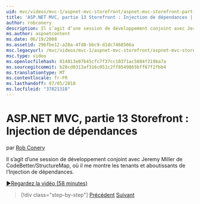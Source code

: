 ```yaml
---
uid: mvc/videos/mvc-1/aspnet-mvc-storefront/aspnet-mvc-storefront-part-13-dependency-injection
title: 'ASP.NET MVC, partie 13 Storefront : Injection de dépendances | Microsoft Docs'
author: robconery
description: Il s’agit d’une session de développement conjoint avec Jeremy Miller de CodeBetter/StructureMap, où il me montre les tenants et aboutissants de l’Injection de dépendances.
ms.author: aspnetcontent
ms.date: 06/19/2008
ms.assetid: 296fbe12-a28a-4fd8-bbc9-d1dc7468566a
msc.legacyurl: /mvc/videos/mvc-1/aspnet-mvc-storefront/aspnet-mvc-storefront-part-13-dependency-injection
msc.type: video
ms.openlocfilehash: 814013e07b45cfc7f37cc10371ac5884f219ba7a
ms.sourcegitcommit: b28cd0313af316c051c2ff8549865bff67f2fbb4
ms.translationtype: MT
ms.contentlocale: fr-FR
ms.lasthandoff: 07/05/2018
ms.locfileid: "37821318"
---
```

<a name="aspnet-mvc-storefront-part-13-dependency-injection"></a>ASP.NET MVC, partie 13 Storefront : Injection de dépendances
====================
par [Rob Conery](https://github.com/robconery)

Il s’agit d’une session de développement conjoint avec Jeremy Miller de CodeBetter/StructureMap, où il me montre les tenants et aboutissants de l’Injection de dépendances.

[&#9654;Regardez la vidéo (58 minutes)](https://channel9.msdn.com/Blogs/ASP-NET-Site-Videos/aspnet-mvc-storefront-part-13-dependency-injection)

> [!div class="step-by-step"]
> [Précédent](aspnet-mvc-storefront-part-12-mocking.md)
> [Suivant](aspnet-mvc-storefront-part-14-rich-client-interaction.md)
